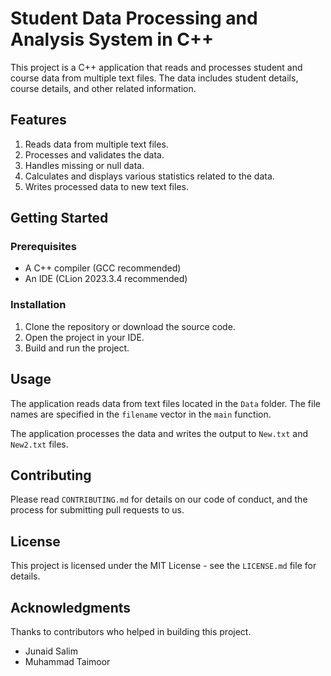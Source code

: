 # Student Data Processing and Analysis System in C++

This project is a C++ application that reads and processes student and course data from multiple text files. The data includes student details, course details, and other related information.

## Features

1. Reads data from multiple text files.
2. Processes and validates the data.
3. Handles missing or null data.
4. Calculates and displays various statistics related to the data.
5. Writes processed data to new text files.

## Getting Started

### Prerequisites

- A C++ compiler (GCC recommended)
- An IDE (CLion 2023.3.4 recommended)

### Installation

1. Clone the repository or download the source code.
2. Open the project in your IDE.
3. Build and run the project.

## Usage

The application reads data from text files located in the `Data` folder. The file names are specified in the `filename` vector in the `main` function.

The application processes the data and writes the output to `New.txt` and `New2.txt` files.

## Contributing

Please read `CONTRIBUTING.md` for details on our code of conduct, and the process for submitting pull requests to us.

## License

This project is licensed under the MIT License - see the `LICENSE.md` file for details.

## Acknowledgments

Thanks to contributors who helped in building this project.
- Junaid Salim
- Muhammad Taimoor

